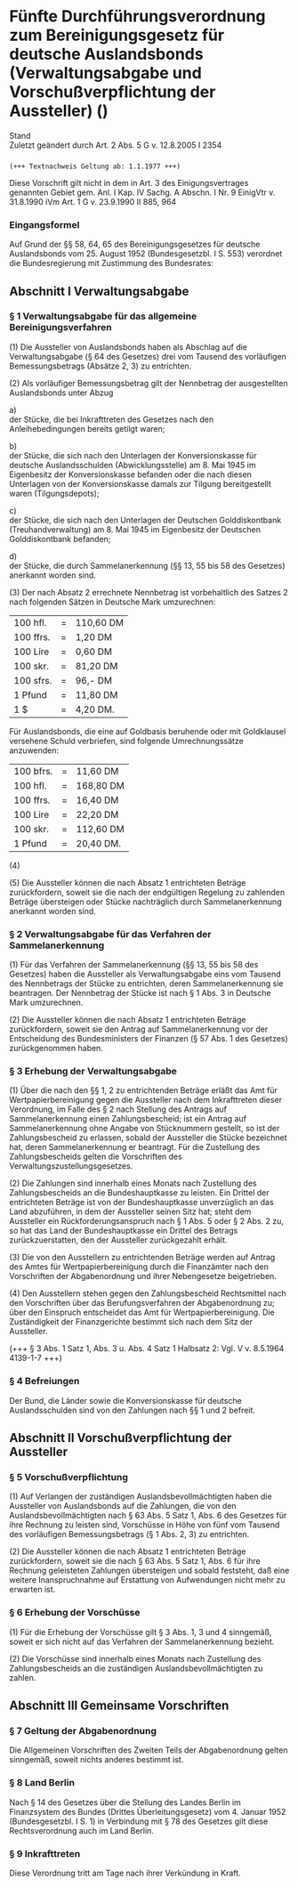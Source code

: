 Fünfte Durchführungsverordnung zum Bereinigungsgesetz für deutsche Auslandsbonds (Verwaltungsabgabe und Vorschußverpflichtung der Aussteller) ()
================================================================================================================================================

Stand  
Zuletzt geändert durch Art. 2 Abs. 5 G v. 12.8.2005 I 2354

### 

```
(+++ Textnachweis Geltung ab: 1.1.1977 +++)
```

Diese Vorschrift gilt nicht in dem in Art. 3 des Einigungsvertrages genannten Gebiet gem. Anl. I Kap. IV Sachg. A Abschn. I Nr. 9 EinigVtr v. 31.8.1990 iVm Art. 1 G v. 23.9.1990 II 885, 964

### Eingangsformel

Auf Grund der §§ 58, 64, 65 des Bereinigungsgesetzes für deutsche Auslandsbonds vom 25. August 1952 (Bundesgesetzbl. I S. 553) verordnet die Bundesregierung mit Zustimmung des Bundesrates:

Abschnitt I Verwaltungsabgabe
-----------------------------

### 

### § 1 Verwaltungsabgabe für das allgemeine Bereinigungsverfahren

(1) Die Aussteller von Auslandsbonds haben als Abschlag auf die Verwaltungsabgabe (§ 64 des Gesetzes) drei vom Tausend des vorläufigen Bemessungsbetrags (Absätze 2, 3) zu entrichten.

(2) Als vorläufiger Bemessungsbetrag gilt der Nennbetrag der ausgestellten Auslandsbonds unter Abzug

a)  
der Stücke, die bei Inkrafttreten des Gesetzes nach den Anleihebedingungen bereits getilgt waren;

b)  
der Stücke, die sich nach den Unterlagen der Konversionskasse für deutsche Auslandsschulden (Abwicklungsstelle) am 8. Mai 1945 im Eigenbesitz der Konversionskasse befanden oder die nach diesen Unterlagen von der Konversionskasse damals zur Tilgung bereitgestellt waren (Tilgungsdepots);

c)  
der Stücke, die sich nach den Unterlagen der Deutschen Golddiskontbank (Treuhandverwaltung) am 8. Mai 1945 im Eigenbesitz der Deutschen Golddiskontbank befanden;

d)  
der Stücke, die durch Sammelanerkennung (§§ 13, 55 bis 58 des Gesetzes) anerkannt worden sind.

(3) Der nach Absatz 2 errechnete Nennbetrag ist vorbehaltlich des Satzes 2 nach folgenden Sätzen in Deutsche Mark umzurechnen:

|           |     |           |
|-----------|-----|-----------|
| 100 hfl.  | =   | 110,60 DM |
| 100 ffrs. | =   | 1,20 DM   |
| 100 Lire  | =   | 0,60 DM   |
| 100 skr.  | =   | 81,20 DM  |
| 100 sfrs. | =   | 96,- DM   |
| 1 Pfund   | =   | 11,80 DM  |
| 1 $       | =   | 4,20 DM.  |

Für Auslandsbonds, die eine auf Goldbasis beruhende oder mit Goldklausel versehene Schuld verbriefen, sind folgende Umrechnungssätze anzuwenden:

|           |     |           |
|-----------|-----|-----------|
| 100 bfrs. | =   | 11,60 DM  |
| 100 hfl.  | =   | 168,80 DM |
| 100 ffrs. | =   | 16,40 DM  |
| 100 Lire  | =   | 22,20 DM  |
| 100 skr.  | =   | 112,60 DM |
| 1 Pfund   | =   | 20,40 DM. |

(4)

(5) Die Aussteller können die nach Absatz 1 entrichteten Beträge zurückfordern, soweit sie die nach der endgültigen Regelung zu zahlenden Beträge übersteigen oder Stücke nachträglich durch Sammelanerkennung anerkannt worden sind.

### § 2 Verwaltungsabgabe für das Verfahren der Sammelanerkennung

(1) Für das Verfahren der Sammelanerkennung (§§ 13, 55 bis 58 des Gesetzes) haben die Aussteller als Verwaltungsabgabe eins vom Tausend des Nennbetrags der Stücke zu entrichten, deren Sammelanerkennung sie beantragen. Der Nennbetrag der Stücke ist nach § 1 Abs. 3 in Deutsche Mark umzurechnen.

(2) Die Aussteller können die nach Absatz 1 entrichteten Beträge zurückfordern, soweit sie den Antrag auf Sammelanerkennung vor der Entscheidung des Bundesministers der Finanzen (§ 57 Abs. 1 des Gesetzes) zurückgenommen haben.

### § 3 Erhebung der Verwaltungsabgabe

(1) Über die nach den §§ 1, 2 zu entrichtenden Beträge erläßt das Amt für Wertpapierbereinigung gegen die Aussteller nach dem Inkrafttreten dieser Verordnung, im Falle des § 2 nach Stellung des Antrags auf Sammelanerkennung einen Zahlungsbescheid; ist ein Antrag auf Sammelanerkennung ohne Angabe von Stücknummern gestellt, so ist der Zahlungsbescheid zu erlassen, sobald der Aussteller die Stücke bezeichnet hat, deren Sammelanerkennung er beantragt. Für die Zustellung des Zahlungsbescheids gelten die Vorschriften des Verwaltungszustellungsgesetzes.

(2) Die Zahlungen sind innerhalb eines Monats nach Zustellung des Zahlungsbescheids an die Bundeshauptkasse zu leisten. Ein Drittel der entrichteten Beträge ist von der Bundeshauptkasse unverzüglich an das Land abzuführen, in dem der Aussteller seinen Sitz hat; steht dem Aussteller ein Rückforderungsanspruch nach § 1 Abs. 5 oder § 2 Abs. 2 zu, so hat das Land der Bundeshauptkasse ein Drittel des Betrags zurückzuerstatten, den der Aussteller zurückgezahlt erhält.

(3) Die von den Ausstellern zu entrichtenden Beträge werden auf Antrag des Amtes für Wertpapierbereinigung durch die Finanzämter nach den Vorschriften der Abgabenordnung und ihrer Nebengesetze beigetrieben.

(4) Den Ausstellern stehen gegen den Zahlungsbescheid Rechtsmittel nach den Vorschriften über das Berufungsverfahren der Abgabenordnung zu; über den Einspruch entscheidet das Amt für Wertpapierbereinigung. Die Zuständigkeit der Finanzgerichte bestimmt sich nach dem Sitz der Aussteller.

(+++ § 3 Abs. 1 Satz 1, Abs. 3 u. Abs. 4 Satz 1 Halbsatz 2: Vgl. V v. 8.5.1964 4139-1-7 +++)

### § 4 Befreiungen

Der Bund, die Länder sowie die Konversionskasse für deutsche Auslandsschulden sind von den Zahlungen nach §§ 1 und 2 befreit.

Abschnitt II Vorschußverpflichtung der Aussteller
-------------------------------------------------

### 

### § 5 Vorschußverpflichtung

(1) Auf Verlangen der zuständigen Auslandsbevollmächtigten haben die Aussteller von Auslandsbonds auf die Zahlungen, die von den Auslandsbevollmächtigten nach § 63 Abs. 5 Satz 1, Abs. 6 des Gesetzes für ihre Rechnung zu leisten sind, Vorschüsse in Höhe von fünf vom Tausend des vorläufigen Bemessungsbetrags (§ 1 Abs. 2, 3) zu entrichten.

(2) Die Aussteller können die nach Absatz 1 entrichteten Beträge zurückfordern, soweit sie die nach § 63 Abs. 5 Satz 1, Abs. 6 für ihre Rechnung geleisteten Zahlungen übersteigen und sobald feststeht, daß eine weitere Inanspruchnahme auf Erstattung von Aufwendungen nicht mehr zu erwarten ist.

### § 6 Erhebung der Vorschüsse

(1) Für die Erhebung der Vorschüsse gilt § 3 Abs. 1, 3 und 4 sinngemäß, soweit er sich nicht auf das Verfahren der Sammelanerkennung bezieht.

(2) Die Vorschüsse sind innerhalb eines Monats nach Zustellung des Zahlungsbescheids an die zuständigen Auslandsbevollmächtigten zu zahlen.

Abschnitt III Gemeinsame Vorschriften
-------------------------------------

### 

### § 7 Geltung der Abgabenordnung

Die Allgemeinen Vorschriften des Zweiten Teils der Abgabenordnung gelten sinngemäß, soweit nichts anderes bestimmt ist.

### § 8 Land Berlin

Nach § 14 des Gesetzes über die Stellung des Landes Berlin im Finanzsystem des Bundes (Drittes Überleitungsgesetz) vom 4. Januar 1952 (Bundesgesetzbl. I S. 1) in Verbindung mit § 78 des Gesetzes gilt diese Rechtsverordnung auch im Land Berlin.

### § 9 Inkrafttreten

Diese Verordnung tritt am Tage nach ihrer Verkündung in Kraft.
